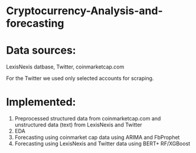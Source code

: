 # Cryptocurrency-Analysis-and-forecasting

# Data sources: 
LexisNexis datbase, Twitter, coinmarketcap.com

For the Twitter we used only selected accounts for scraping.

# Implemented:
1. Preprocessed structured data from coinmarketcap.com and unstructured data (text) from LexisNexis and Twitter
2. EDA 
3. Forecasting using coinmarket cap data using ARIMA and FbProphet
4. Forecasting using LexisNexis and Twitter data using BERT+ RF/XGBoost
